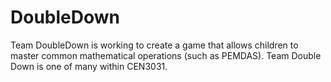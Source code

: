 # DoubleDown
Team DoubleDown is working to create a game that allows children to master common mathematical operations (such as PEMDAS). Team Double Down is one of many within CEN3031.
